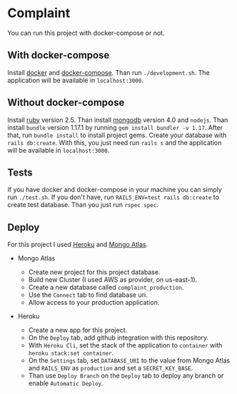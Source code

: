 # Complaint

You can run this project with docker-compose or not.

## With docker-compose

Install [docker](https://docs.docker.com/install/)
 and [docker-compose](https://docs.docker.com/compose/install/).
Than run `./development.sh`. The application will be available
in `localhost:3000`.

## Without docker-compose

Install [ruby](https://www.ruby-lang.org/en/documentation/installation/)
version 2.5. Than install
[mongodb](https://docs.mongodb.com/manual/installation/)
 version 4.0 and `nodejs`.
Than install `bundle` version 1.17.1 by running
`gem install bundler -v 1.17`.
After that, run `bundle install` to install project gems.
Create your database with `rails db:create`. With this, you just need run
`rails s` and the application will be available in `localhost:3000`.

## Tests

If you have docker and docker-compose in your machine you can simply run
`./test.sh`. If you don't have, run
`RAILS_ENV=test rails db:create` to create test database. Than you just run
`rspec spec`.

## Deploy

For this project I used [Heroku](https://cloud.mongodb.com)
and [Mongo Atlas](https://cloud.mongodb.com).

- Mongo Atlas

  - Create new project for this project database.
  - Build new Cluster (I used AWS as provider, on us-east-1).
  - Create a new database called `complaint_production`.
  - Use the `Connect` tab to find database uri.
  - Allow access to your production application.


- Heroku

  - Create a new app for this project.
  - On the `Deploy` tab, add github integration with this repository.
  - With `Heroku Cli`, set the stack of the application to `container` with
  `heroku stack:set container`.
  - On the `Settings` tab, set `DATABASE_URI` to the value from Mongo
  Atlas and `RAILS_ENV` as `production` and set a `SECRET_KEY_BASE`.
  - Than use `Deploy Branch` on the `Deploy` tab to deploy any branch or
  enable `Automatic Deploy`.
